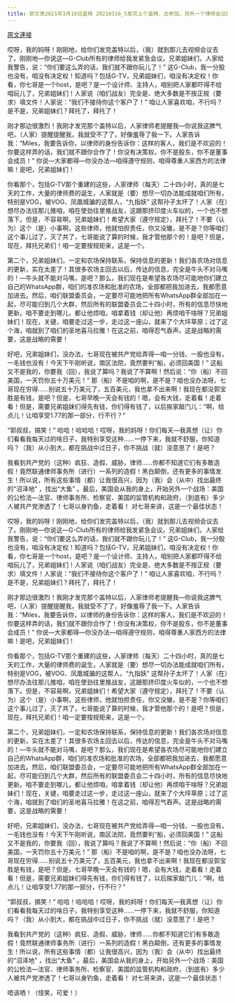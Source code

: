 ```yaml
---
title: 郭文贵2021年3月16日盖特 20210316_5发完上个盖特．去参加，另外一个律师会议的新的信息的报告，7哥正在以自己的身体和生命……来向美国和西方验证共产党在西方法院．律师事务所．检察官．政府监管机构的B．G．Y，的所有的真
---
```


[原文連接](https://gnews.org/ThreadView/53480423)

哎呀，我的妈呀！刚刚地，给你们发完盖特以后，（我）就到那儿去视频会议去了。刚刚地—你说这—G-Club所有的律师给我发紧急会议。兄弟姐妹们，人家给我警告，说：“你们要这么弄的话，我们就不跟你玩儿了！” 这G-Club，我一分股也没有，咱没有决定权！知道吗？包括G-TV，兄弟姐妹们，咱没有决定权！你看，你七哥是一个host，是吧？是一个设计师、主持人，咱别把人家都吓得不给咱玩儿了，兄弟姐妹们！人家说（咱们战友）完全是、绝大多数是不按正规（要求）填文件！人家说：“我们不接待你这个客户了！” 咱让人家喜欢咱，不行吗？是不是，兄弟姐妹们？拜托了，拜托了！


刚才那边很激烈！我刚才发完那个盖特以后，人家律师老提醒我—你说我这脾气吧，（人家）提醒提醒我，我就受不了了，好像羞辱了我一下。人家告诉我：“Miles，我要告诉你，以律师的身份告诉你：这样的客人，我们是不欢迎的！你要这样弄的话，我们就不跟你合作了！你没有决策权，你不是股东，你不是董事会成员！” 你说—大家都得—你没办法—咱得遵守规则，咱得尊重人家西方的法律嘛！是吧，兄弟姐妹们！


你看那个，包括G-TV那个重建的这些，人家律师（每天）二十四小时，真的是七天的工作，大量的律师费的诞生，人家就是（要）想尽一切办法能成就咱们所有，特别是VOG，被VOG、凤凰城骗的这帮人，“九指妖” 这帮孙子太坏了！人家（在）想尽办法往那儿推咱，咱在使劲往里推战友，这跟那挤印度火车似的，一个也不想落下。但是，不容易啊，兄弟姐妹们！希望大家（遵守规定），拜托了！不要（认为）这个（是）小事啊，这些律师，他就怕担责任，你又没辙，是不是？你等咱们这个事儿过了，灭了共了，七哥能说了算的时候，我才管他那个的！是吧？但是，现在，拜托兄弟们！咱一定要按规矩来，这是一个。


第二个，兄弟姐妹们，一定和农场保持联系，保持信息的更新！我们各农场对信息的更新，实在太差了！其很多农场主回去以后，传达的信息，完全是牛头不对马嘴的！—牛头就不能对马嘴，是吧？那么，我们现在是希望各农场尽可能地你们建立自己的WhatsApp群，咱们的准农场和批准的农场，全部都把我加进去，我都愿意加进去。然后，咱们联盟委员会，一定要尽可能地把所有WhatsApp群全部加在一起，尽可能归到几个大群，然后所有的联盟委员会二十四小时，所有的信息尽快地更新。咱不要走到哪儿，都让他烦咱，咱拿着钱（却让他）再烦咱干啥呀？兄弟姐妹们！现在，关键，咱要走过这一步，走过这一座山，就来了个大坪草原；过了这个海，咱就到了咱们的圣地喜马拉雅！在这之前，咱得忍气吞声。这是战略的需要，这是战略的需要！


好吧，兄弟姐妹们，没办法，七哥现在被共产党给弄得—咱一分钱、一股也没有，一毛钱也没有！今天下午刚听说，南区法院，竟然要判“船，必须回美国！” 这船又不是我的，你要我（回），我说了算吗？我说了不算啊！然后说：“你（船）不回美国，一天罚你五十万美元！” 那（船）不是咱的啊，是不是？咱也没办法呀，七哥现在穷得……别说五十万美元了，五百美元，我也拿不出来啊！我现在都没郭宝胜是有钱，是吧？但是，七哥早晚一天会有钱的！嗯，会有大钱，走着看！走着看！但是，需要兄弟姐妹们得先有钱，你们得有钱了，以后挨家敲门儿：“啊，给点儿！让咱享受1.77的那一部分，行不行？” 


“郭叔叔，搞笑！”  哈哈！哈哈哈！哎呀，我的妈呀！你们每天—我真想（让）你们看看我每天过的啥日子，我特别享受这种……一停下来，我就不舒服，你知道吗？（我）从小到大，都在挑战中过日子，你不挑战（就）没意思了！是吧？


我看到共产党的（这种）疯狂、造假、威胁，律师……你都不知道它们有多敢造假！竟然联通律师事务所（进行）一系列的造假！黑白颠倒，还有更多的事情发生！所以说，所有这些事情（都）让我很高兴，因为（我）会（从中）找出最终的“沼泽地” ，找出“大鱼” 。最后，美国会从我的身上，开始另外一个战场：美国的公检法—法官、律师事务所、检察官、美国的监管机构和政府，（到底有）多少人被共产党渗透了！七哥以身钓鱼，走着看！ 对七哥来讲，这是一个最佳状态！


哎呀，我的妈呀！刚刚地，给你们发完盖特以后，（我）就到那儿去视频会议去了。刚刚地—你说这—G-Club所有的律师给我发紧急会议。兄弟姐妹们，人家给我警告，说：“你们要这么弄的话，我们就不跟你玩儿了！” 这G-Club，我一分股也没有，咱没有决定权！知道吗？包括G-TV，兄弟姐妹们，咱没有决定权！你看，你七哥是一个host，是吧？是一个设计师、主持人，咱别把人家都吓得不给咱玩儿了，兄弟姐妹们！人家说（咱们战友）完全是、绝大多数是不按正规（要求）填文件！人家说：“我们不接待你这个客户了！” 咱让人家喜欢咱，不行吗？是不是，兄弟姐妹们？拜托了，拜托了！


刚才那边很激烈！我刚才发完那个盖特以后，人家律师老提醒我—你说我这脾气吧，（人家）提醒提醒我，我就受不了了，好像羞辱了我一下。人家告诉我：“Miles，我要告诉你，以律师的身份告诉你：这样的客人，我们是不欢迎的！你要这样弄的话，我们就不跟你合作了！你没有决策权，你不是股东，你不是董事会成员！” 你说—大家都得—你没办法—咱得遵守规则，咱得尊重人家西方的法律嘛！是吧，兄弟姐妹们！


你看那个，包括G-TV那个重建的这些，人家律师（每天）二十四小时，真的是七天的工作，大量的律师费的诞生，人家就是（要）想尽一切办法能成就咱们所有，特别是VOG，被VOG、凤凰城骗的这帮人，“九指妖” 这帮孙子太坏了！人家（在）想尽办法往那儿推咱，咱在使劲往里推战友，这跟那挤印度火车似的，一个也不想落下。但是，不容易啊，兄弟姐妹们！希望大家（遵守规定），拜托了！不要（认为）这个（是）小事啊，这些律师，他就怕担责任，你又没辙，是不是？你等咱们这个事儿过了，灭了共了，七哥能说了算的时候，我才管他那个的！是吧？但是，现在，拜托兄弟们！咱一定要按规矩来，这是一个。


第二个，兄弟姐妹们，一定和农场保持联系，保持信息的更新！我们各农场对信息的更新，实在太差了！其很多农场主回去以后，传达的信息，完全是牛头不对马嘴的！—牛头就不能对马嘴，是吧？那么，我们现在是希望各农场尽可能地你们建立自己的WhatsApp群，咱们的准农场和批准的农场，全部都把我加进去，我都愿意加进去。然后，咱们联盟委员会，一定要尽可能地把所有WhatsApp群全部加在一起，尽可能归到几个大群，然后所有的联盟委员会二十四小时，所有的信息尽快地更新。咱不要走到哪儿，都让他烦咱，咱拿着钱（却让他）再烦咱干啥呀？兄弟姐妹们！现在，关键，咱要走过这一步，走过这一座山，就来了个大坪草原；过了这个海，咱就到了咱们的圣地喜马拉雅！在这之前，咱得忍气吞声。这是战略的需要，这是战略的需要！


好吧，兄弟姐妹们，没办法，七哥现在被共产党给弄得—咱一分钱、一股也没有，一毛钱也没有！今天下午刚听说，南区法院，竟然要判“船，必须回美国！” 这船又不是我的，你要我（回），我说了算吗？我说了不算啊！然后说：“你（船）不回美国，一天罚你五十万美元！” 那（船）不是咱的啊，是不是？咱也没办法呀，七哥现在穷得……别说五十万美元了，五百美元，我也拿不出来啊！我现在都没郭宝胜是有钱，是吧？但是，七哥早晚一天会有钱的！嗯，会有大钱，走着看！走着看！但是，需要兄弟姐妹们得先有钱，你们得有钱了，以后挨家敲门儿：“啊，给点儿！让咱享受1.77的那一部分，行不行？” 


“郭叔叔，搞笑！”  哈哈！哈哈哈！哎呀，我的妈呀！你们每天—我真想（让）你们看看我每天过的啥日子，我特别享受这种……一停下来，我就不舒服，你知道吗？（我）从小到大，都在挑战中过日子，你不挑战（就）没意思了！是吧？


我看到共产党的（这种）疯狂、造假、威胁，律师……你都不知道它们有多敢造假！竟然联通律师事务所（进行）一系列的造假！黑白颠倒，还有更多的事情发生！所以说，所有这些事情（都）让我很高兴，因为（我）会（从中）找出最终的“沼泽地” ，找出“大鱼” 。最后，美国会从我的身上，开始另外一个战场：美国的公检法—法官、律师事务所、检察官、美国的监管机构和政府，（到底有）多少人被共产党渗透了！七哥以身钓鱼，走着看！ 对七哥来讲，这是一个最佳状态！


唔该哂！（怪笑，可爱！）
